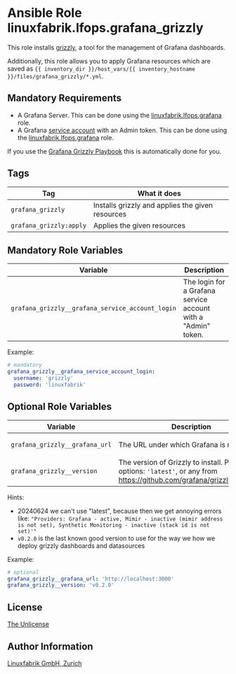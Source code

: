 # Ansible Role linuxfabrik.lfops.grafana_grizzly

This role installs [grizzly](https://grafana.github.io/grizzly/), a tool for the management of Grafana dashboards.

Additionally, this role allows you to apply Grafana resources which are saved as `{{ inventory_dir }}/host_vars/{{ inventory_hostname }}/files/grafana_grizzly/*.yml`.


## Mandatory Requirements

* A Grafana Server. This can be done using the [linuxfabrik.lfops.grafana](https://github.com/linuxfabrik/lfops/tree/main/roles/grafana) role.
* A Grafana [service account](https://grafana.com/docs/grafana/latest/administration/service-accounts/) with an Admin token. This can be done using the [linuxfabrik.lfops.grafana](https://github.com/linuxfabrik/lfops/tree/main/roles/grafana) role.

If you use the [Grafana Grizzly Playbook](https://github.com/Linuxfabrik/lfops/blob/main/playbooks/grafana_grizzly.yml) this is automatically done for you.


## Tags

| Tag                     | What it does                                     |
| ---                     | ------------                                     |
| `grafana_grizzly`       | Installs grizzly and applies the given resources |
| `grafana_grizzly:apply` | Applies the given resources                      |


## Mandatory Role Variables

| Variable | Description |
| -------- | ----------- |
| `grafana_grizzly__grafana_service_account_login` | The login for a Grafana service account with a "Admin" token. |

Example:
```yaml
# mandatory
grafana_grizzly__grafana_service_account_login:
  username: 'grizzly'
  password: 'linuxfabrik'
```


## Optional Role Variables

| Variable | Description | Default Value |
| -------- | ----------- | ------------- |
| `grafana_grizzly__grafana_url` | The URL under which Grafana is reachable | `'{{ grafana__root_url }}'` |
| `grafana_grizzly__version` | The version of Grizzly to install. Possible options: `'latest'`, or any from https://github.com/grafana/grizzly/releases. | `'v0.2.0'` |

Hints:

* 20240624 we can't use "latest", because then we get annoying errors like:
  `"Providers: Grafana - active, Mimir - inactive (mimir address is not set), Synthetic Monitoring - inactive (stack id is not set)'"`
* `v0.2.0` is the last known good version to use for the way we how we deploy grizzly dashboards and datasources

Example:
```yaml
# optional
grafana_grizzly__grafana_url: 'http://localhost:3000'
grafana_grizzly__version: 'v0.2.0'
```


## License

[The Unlicense](https://unlicense.org/)


## Author Information

[Linuxfabrik GmbH, Zurich](https://www.linuxfabrik.ch)
